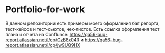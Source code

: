 # Portfolio-for-work
В данном репозитории есть примеры моего оформления баг репорта, тест-кейсов и тест-сьютов, чек-листов.
Есть ссылка оформления тест плана и отчета на Conflunce: https://qa56-bug-report.atlassian.net/l/cp/GzB8x04R и https://qa56-bug-report.atlassian.net/l/cp/jw9UQ9HX
